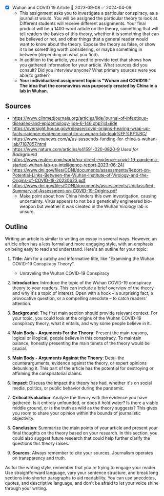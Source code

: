 
- [x] Wuhan and COVID 19 Article 📅 2023-09-08 ✅ 2024-04-09
	- This assignment asks you to investigate a particular conspiracy, as a journalist would. You will be assigned the particular theory to look at. Different students will receive different assignments. Your final product will be a 1400-word article on the theory, something that will tell readers the basics of this theory, whether it is something that can be believed or not, and other things that a general reader would want to know about the theory. Expose the theory as false, or show it to be something worth considering, or maybe something in between (depending on what you find).
	- In addition to the article, you need to provide text that shows how you gathered information for your article. What sources did you consult? Did you interview anyone? What primary sources were you able to gather?
	- **Your individualized assignment topic is "Wuhan and COVID19." The idea that the coronavirus was purposely created by China in a lab in Wuhan.**

## Sources
* https://www.clinmedjournals.org/articles/jide/journal-of-infectious-diseases-and-epidemiology-jide-6-146.php?jid=jide
* https://oversight.house.gov/release/covid-origins-hearing-wrap-up-facts-science-evidence-point-to-a-wuhan-lab-leak%EF%BF%BC/
* https://www.voanews.com/a/us-suspends-funding-for-china-s-wuhan-lab/7187857.html
* https://www.nature.com/articles/s41591-020-0820-9 *Used for Background*
* https://www.reuters.com/world/no-direct-evidence-covid-19-pandemic-started-wuhan-lab-us-intelligence-report-2023-06-24/
* https://www.dni.gov/files/ODNI/documents/assessments/Report-on-Potential-Links-Between-the-Wuhan-Institute-of-Virology-and-the-Origins-of-COVID-19-20230623.pdf
* https://www.dni.gov/files/ODNI/documents/assessments/Unclassified-Summary-of-Assessment-on-COVID-19-Origins.pdf
	* Make point about how China hinders this own investigation, causing uncertainty. Virus appears to not be a genetically engineered bio-weapon but weather it was created in the Wuhan Virology lab is unsure.
## Outline
Writing an article is similar to writing an essay in several ways. However, an article often has a less formal and more engaging style, with an emphasis on being easy to read and understand. Here's an outline for your topic:

1. **Title**: Aim for a catchy and informative title, like "Examining the Wuhan COVID-19 Conspiracy Theory".
	* Unraveling the Wuhan COVID-19 Conspiracy
1. **Introduction**: Introduce the topic of the Wuhan COVID-19 conspiracy theory to your readers. This can include a brief overview of the theory and why it's a topic of interest. Open with a hook – a surprising fact, a provocative question, or a compelling anecdote – to catch readers' attention.

1. **Background**: The first main section should provide relevant context. For your topic, you could look at the origins of the Wuhan COVID-19 conspiracy theory, what it entails, and why some people believe in it.

2. **Main Body - Arguments For the Theory**: Present the main reasons, logical or illogical, people believe in this conspiracy. To maintain balance, honestly presenting the main tenets of the theory would be crucial.

3. **Main Body - Arguments Against the Theory**: Detail the counterarguments, evidence against the theory, or expert opinions debunking it. This part of the article has the potential for destroying or affirming the conspiratorial claims.

4. **Impact**: Discuss the impact the theory has had, whether it's on social media, politics, or public behavior during the pandemic.

5. **Critical Evaluation**: Analyze the theory with the evidence you have gathered. Is it entirely unfounded, or does it hold water? Is there a viable middle ground, or is the truth as wild as the theory suggests? This gives you room to share your opinion within the bounds of journalistic objectivity.

6. **Conclusion**: Summarize the main points of your article and present your final thoughts on the theory based on your research. In this section, you could also suggest future research that could help further clarify the questions this theory raises.

7. **Sources**: Always remember to cite your sources. Journalism operates on transparency and truth.

As for the writing style, remember that you're trying to engage your reader. Use straightforward language, vary your sentence structure, and break long sections into shorter paragraphs to aid readability. You can use anecdotes, quotes, and descriptive language, and don't be afraid to let your voice shine through your writing.